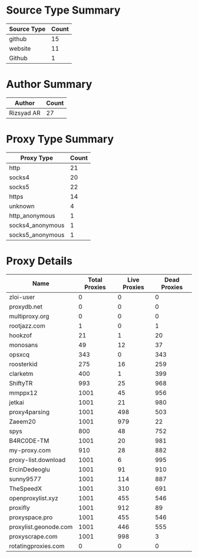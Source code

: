 # Source Type Summary

| Source Type | Count |
|-------------|-------|
| github | 15 |
| website | 11 |
| Github | 1 |


# Author Summary

| Author | Count |
|--------|-------|
| Rizsyad AR | 27 |


# Proxy Type Summary

| Proxy Type | Count |
|------------|-------|
| http | 21 |
| socks4 | 20 |
| socks5 | 22 |
| https | 14 |
| unknown | 4 |
| http_anonymous | 1 |
| socks4_anonymous | 1 |
| socks5_anonymous | 1 |


# Proxy Details

| Name | Total Proxies | Live Proxies | Dead Proxies |
|------|---------------|--------------|---------------|
| zloi-user | 0 | 0 | 0 |
| proxydb.net | 0 | 0 | 0 |
| multiproxy.org | 0 | 0 | 0 |
| rootjazz.com | 1 | 0 | 1 |
| hookzof | 21 | 1 | 20 |
| monosans | 49 | 12 | 37 |
| opsxcq | 343 | 0 | 343 |
| roosterkid | 275 | 16 | 259 |
| clarketm | 400 | 1 | 399 |
| ShiftyTR | 993 | 25 | 968 |
| mmppx12 | 1001 | 45 | 956 |
| jetkai | 1001 | 21 | 980 |
| proxy4parsing | 1001 | 498 | 503 |
| Zaeem20 | 1001 | 979 | 22 |
| spys | 800 | 48 | 752 |
| B4RC0DE-TM | 1001 | 20 | 981 |
| my-proxy.com | 910 | 28 | 882 |
| proxy-list.download | 1001 | 6 | 995 |
| ErcinDedeoglu | 1001 | 91 | 910 |
| sunny9577 | 1001 | 114 | 887 |
| TheSpeedX | 1001 | 310 | 691 |
| openproxylist.xyz | 1001 | 455 | 546 |
| proxifly | 1001 | 912 | 89 |
| proxyspace.pro | 1001 | 455 | 546 |
| proxylist.geonode.com | 1001 | 446 | 555 |
| proxyscrape.com | 1001 | 998 | 3 |
| rotatingproxies.com | 0 | 0 | 0 |
